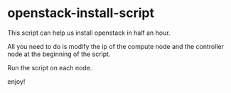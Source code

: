 # openstack-install-script
This script can help us install openstack in half an hour.

All you need to do is modify the ip of the compute node and the controller node at the beginning of the script.

Run the script on each node.

enjoy!